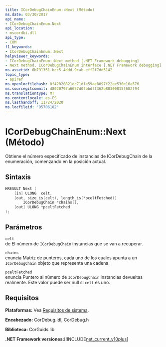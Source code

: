 ```yaml
---
title: ICorDebugChainEnum::Next (Método)
ms.date: 03/30/2017
api_name:
- ICorDebugChainEnum.Next
api_location:
- mscordbi.dll
api_type:
- COM
f1_keywords:
- ICorDebugChainEnum::Next
helpviewer_keywords:
- ICorDebugChainEnum::Next method [.NET Framework debugging]
- Next method, ICorDebugChainEnum interface [.NET Framework debugging]
ms.assetid: 6b791351-bcc5-4ddd-9cab-eff2f7dd5142
topic_type:
- apiref
ms.openlocfilehash: 0f42020821ec71d1e59ae8097f22ee530e16a576
ms.sourcegitcommit: d8020797a6657d0fbbdff362b80300815f682f94
ms.translationtype: MT
ms.contentlocale: es-ES
ms.lasthandoff: 11/24/2020
ms.locfileid: "95706182"
---
```

# <a name="icordebugchainenumnext-method"></a>ICorDebugChainEnum::Next (Método)

Obtiene el número especificado de instancias de ICorDebugChain de la enumeración, comenzando en la posición actual.  
  
## <a name="syntax"></a>Sintaxis  
  
```cpp  
HRESULT Next (  
    [in] ULONG  celt,  
    [out, size_is(celt), length_is(*pceltFetched)]  
        ICorDebugChain *chains[],  
    [out] ULONG *pceltFetched  
);  
```  
  
## <a name="parameters"></a>Parámetros  

 `celt`  
 de El número de `ICorDebugChain` instancias que se van a recuperar.  
  
 `chains`  
 enuncia Matriz de punteros, cada uno de los cuales apunta a un `ICorDebugChain` objeto que representa una cadena.  
  
 `pceltFetched`  
 enuncia Puntero al número de `ICorDebugChain` instancias devueltas realmente. Este valor puede ser null si `celt` es uno.  
  
## <a name="requirements"></a>Requisitos  

 **Plataformas:** Vea [Requisitos de sistema](../../get-started/system-requirements.md).  
  
 **Encabezado:** CorDebug.idl, CorDebug.h  
  
 **Biblioteca:** CorGuids.lib  
  
 **.NET Framework versiones:**[!INCLUDE[net_current_v10plus](../../../../includes/net-current-v10plus-md.md)]
